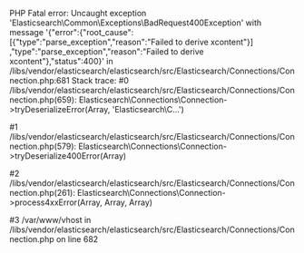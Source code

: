 PHP Fatal error:  Uncaught exception 'Elasticsearch\Common\Exceptions\BadRequest400Exception' 
with message '{"error":{"root_cause":[{"type":"parse_exception","reason":"Failed to derive xcontent"}]
,"type":"parse_exception","reason":"Failed to derive xcontent"},"status":400}' in 
/libs/vendor/elasticsearch/elasticsearch/src/Elasticsearch/Connections/Connection.php:681
Stack trace:
#0 /libs/vendor/elasticsearch/elasticsearch/src/Elasticsearch/Connections/Connection.php(659): 
Elasticsearch\Connections\Connection->tryDeserializeError(Array, 'Elasticsearch\\C...')

#1 /libs/vendor/elasticsearch/elasticsearch/src/Elasticsearch/Connections/Connection.php(579): 
Elasticsearch\Connections\Connection->tryDeserialize400Error(Array)

#2 /libs/vendor/elasticsearch/elasticsearch/src/Elasticsearch/Connections/Connection.php(261): 
Elasticsearch\Connections\Connection->process4xxError(Array, Array, Array)

#3 /var/www/vhost in /libs/vendor/elasticsearch/elasticsearch/src/Elasticsearch/Connections/Connection.php on line 682

